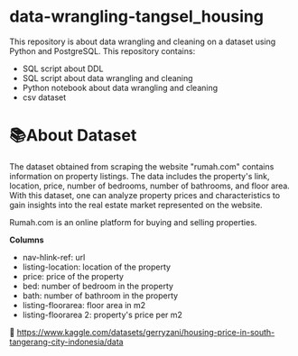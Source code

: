 # data-wrangling-tangsel_housing
This repository is about data wrangling and cleaning on a dataset using Python and PostgreSQL. This repository contains:
* SQL script about DDL
* SQL script about data wrangling and cleaning
* Python notebook about data wrangling and cleaning
* csv dataset

# 📚**About Dataset**
The dataset obtained from scraping the website "rumah.com" contains information on property listings. The data includes the property's link, location, price, number of bedrooms, number of bathrooms, and floor area. With this dataset, one can analyze property prices and characteristics to gain insights into the real estate market represented on the website.

Rumah.com is an online platform for buying and selling properties.

**Columns**
* nav-hlink-ref: url 
* listing-location: location of the property
* price: price of the property
* bed: number of bedroom in the property
* bath: number of bathroom in the property
* listing-floorarea: floor area in m2
* listing-floorarea 2: property's price per m2

🔗 https://www.kaggle.com/datasets/gerryzani/housing-price-in-south-tangerang-city-indonesia/data
